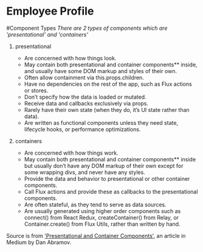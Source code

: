 # Employee Profile

#Component Types
*There are 2 types of components which are 'presentational' and 'containers'*

1. presentational
	* Are concerned with how things look.
	* May contain both presentational and container components** inside, and usually have some DOM markup and styles of their own.
	* Often allow containment via this.props.children.
	* Have no dependencies on the rest of the app, such as Flux actions or stores.
	* Don’t specify how the data is loaded or mutated.
	* Receive data and callbacks exclusively via props.
	* Rarely have their own state (when they do, it’s UI state rather than data).
	* Are written as functional components unless they need state, lifecycle hooks, or performance optimizations.

2. containers
	* Are concerned with how things work.
	* May contain both presentational and container components** inside but usually don’t have any DOM markup of their own except for some wrapping divs, and never have any styles.
	* Provide the data and behavior to presentational or other container components.
	* Call Flux actions and provide these as callbacks to the presentational components.
	* Are often stateful, as they tend to serve as data sources.
	* Are usually generated using higher order components such as connect() from React Redux, createContainer() from Relay, or Container.create() from Flux Utils, rather than written by hand.

Source is from ['Presentational and Container Components'](https://medium.com/@dan_abramov/smart-and-dumb-components-7ca2f9a7c7d0#.3j6kjwvgv), an article in Medium by Dan Abramov.


